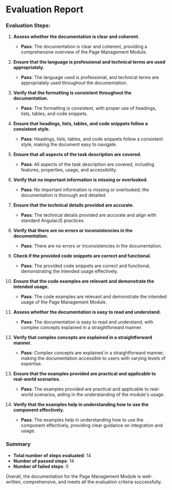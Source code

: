 # Evaluation Report

### Evaluation Steps:

1. **Assess whether the documentation is clear and coherent.**
   - **Pass**: The documentation is clear and coherent, providing a comprehensive overview of the Page Management Module.

2. **Ensure that the language is professional and technical terms are used appropriately.**
   - **Pass**: The language used is professional, and technical terms are appropriately used throughout the documentation.

3. **Verify that the formatting is consistent throughout the documentation.**
   - **Pass**: The formatting is consistent, with proper use of headings, lists, tables, and code snippets.

4. **Ensure that headings, lists, tables, and code snippets follow a consistent style.**
   - **Pass**: Headings, lists, tables, and code snippets follow a consistent style, making the document easy to navigate.

5. **Ensure that all aspects of the task description are covered.**
   - **Pass**: All aspects of the task description are covered, including features, properties, usage, and accessibility.

6. **Verify that no important information is missing or overlooked.**
   - **Pass**: No important information is missing or overlooked; the documentation is thorough and detailed.

7. **Ensure that the technical details provided are accurate.**
   - **Pass**: The technical details provided are accurate and align with standard AngularJS practices.

8. **Verify that there are no errors or inconsistencies in the documentation.**
   - **Pass**: There are no errors or inconsistencies in the documentation.

9. **Check if the provided code snippets are correct and functional.**
   - **Pass**: The provided code snippets are correct and functional, demonstrating the intended usage effectively.

10. **Ensure that the code examples are relevant and demonstrate the intended usage.**
    - **Pass**: The code examples are relevant and demonstrate the intended usage of the Page Management Module.

11. **Assess whether the documentation is easy to read and understand.**
    - **Pass**: The documentation is easy to read and understand, with complex concepts explained in a straightforward manner.

12. **Verify that complex concepts are explained in a straightforward manner.**
    - **Pass**: Complex concepts are explained in a straightforward manner, making the documentation accessible to users with varying levels of expertise.

13. **Ensure that the examples provided are practical and applicable to real-world scenarios.**
    - **Pass**: The examples provided are practical and applicable to real-world scenarios, aiding in the understanding of the module's usage.

14. **Verify that the examples help in understanding how to use the component effectively.**
    - **Pass**: The examples help in understanding how to use the component effectively, providing clear guidance on integration and usage.

### Summary

- **Total number of steps evaluated**: 14
- **Number of passed steps**: 14
- **Number of failed steps**: 0

Overall, the documentation for the Page Management Module is well-written, comprehensive, and meets all the evaluation criteria successfully.